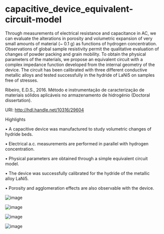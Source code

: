 # capacitive_device_equivalent-circuit-model

Through measurements of electrical resistance and capacitance in AC, we can evaluate the alterations in porosity and volumetric expansion of very small amounts of material (~ 0.1 g) as functions of hydrogen concentration. Observations of global sample resistivity permit the qualitative evaluation of changes of powder packing and grain mobility. To obtain the physical parameters of the materials, we propose an equivalent circuit with a complex impedance function developed from the internal geometry of the device. The circuit has been calibrated with three different conductive metallic alloys and tested successfully in the hydride of LaNi5 on samples free of stresses.

Ribeiro, E.D.S., 2016. Método e instrumentação de caracterização de materiais sólidos aplicáveis no armazenamento de hidrogénio (Doctoral dissertation).

URI: 	http://hdl.handle.net/10316/29604

Highlights

• A capacitive device was manufactured to study volumetric changes of hydride beds.

• Electrical a.c. measurements are performed in parallel with hydrogen concentration.

• Physical parameters are obtained through a simple equivalent circuit model.

• The device was successfully calibrated for the hydride of the metallic alloy LaNi5.

• Porosity and agglomeration effects are also observable with the device.

![image](https://user-images.githubusercontent.com/21969268/234262341-c37262d6-c05a-483c-9baa-b8568daa8788.png)

![image](https://user-images.githubusercontent.com/21969268/234262448-3871221b-f5f1-4fd9-aec3-3f164ca4474c.png)

![image](https://user-images.githubusercontent.com/21969268/234262817-7dc76512-9c9c-480b-82cb-f04518d344e6.png)


![image](https://user-images.githubusercontent.com/21969268/193845867-7fc41bb5-6d50-4d04-ad58-906eae8ec8a2.png)
